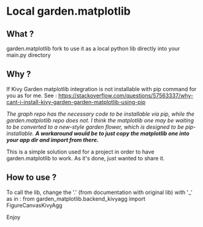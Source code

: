# Local garden.matplotlib 

## What ?
garden.matplotlib fork to use it as a local python lib directly into your main.py directory

## Why ?
If Kivy Garden matplotlib integration is not installable with pip command for you as for me.
See : https://stackoverflow.com/questions/57563337/why-cant-i-install-kivy-garden-garden-matplotlib-using-pip

*The graph repo has the necessary code to be installable via pip, while the garden.matplotlib repo does not.
I think the matplotlib one may be waiting to be converted to a new-style garden flower, which is designed to be pip-installable.*
***A workaround would be to just copy the matplotlib one into your app dir and import from there.***

This is a simple solution used for a project in order to have garden.matplotlib to work.
As it's done, just wanted to share it.

## How to use ?
To call the lib, change the '.' (from documentation with original lib) with '_' as in :
from garden_matplotlib.backend_kivyagg import FigureCanvasKivyAgg

Enjoy